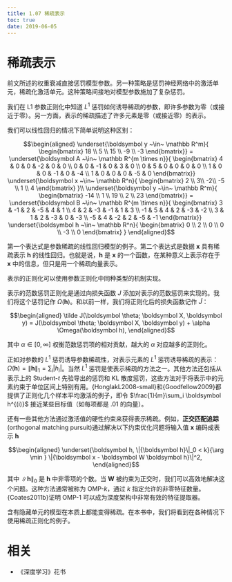 ```yaml
---
title: 1.07 稀疏表示
toc: true
date: 2019-06-05
---
```


# 稀疏表示

前文所述的权重衰减直接惩罚模型参数。另一种策略是惩罚神经网络中的激活单元，稀疏化激活单元。这种策略间接地对模型参数施加了复杂惩罚。

我们在 L1 参数正则化中知道 $L^1$ 惩罚如何诱导稀疏的参数，即许多参数为零（或接近于零）。另一方面，表示的稀疏描述了许多元素是零（或接近零）的表示。

我们可以线性回归的情况下简单说明这种区别：


$$\begin{aligned}
\underset{\boldsymbol y ~\in~ \mathbb R^m}{
 \begin{bmatrix}
  18 \\  5 \\ 15 \\ -9 \\ -3
 \end{bmatrix}} =
 \underset{\boldsymbol A ~\in~ \mathbb R^{m \times n}}{
 \begin{bmatrix}
  4 & 0 & 0 & -2 & 0 & 0 \\
  0 & 0 & -1 & 0 & 3 & 0 \\
  0 & 5 & 0 & 0 & 0 & 0 \\
  1 & 0 & 0 & -1 & 0 & -4 \\
  1 & 0 & 0 & 0 & -5 & 0
 \end{bmatrix}}
  \underset{\boldsymbol x ~\in~ \mathbb R^n}{
  \begin{bmatrix}
 2 \\ 3\\ -2\\ -5 \\ 1 \\ 4
 \end{bmatrix} }\\
 \underset{\boldsymbol y ~\in~ \mathbb R^m}{
 \begin{bmatrix}
  -14 \\  1 \\ 19 \\  2 \\ 23
 \end{bmatrix}} =
 \underset{\boldsymbol B ~\in~ \mathbb R^{m \times n}}{
 \begin{bmatrix}
  3 & -1 & 2 & -5 & 4 & 1 \\
  4 & 2 & -3 & -1 & 1 & 3 \\
  -1 & 5 & 4 & 2 & -3 & -2 \\
  3 & 1 & 2 & -3 & 0 & -3 \\
  -5 & 4 & -2 & 2 & -5 & -1
 \end{bmatrix}}
  \underset{\boldsymbol h ~\in~ \mathbb R^n}{
  \begin{bmatrix}
 0 \\ 2 \\ 0 \\ 0 \\ -3 \\ 0
 \end{bmatrix} }
\end{aligned}$$



第一个表达式是参数稀疏的线性回归模型的例子。第二个表达式是数据 $\boldsymbol x$ 具有稀疏表示 $\boldsymbol h$ 的线性回归。也就是说，$\boldsymbol h$ 是 $\boldsymbol x$ 的一个函数，在某种意义上表示存在于 $\boldsymbol x$ 中的信息，但只是用一个稀疏向量表示。

表示的正则化可以使用参数正则化中同种类型的机制实现。

表示的范数惩罚正则化是通过向损失函数 $J$ 添加对表示的范数惩罚来实现的。我们将这个惩罚记作 $\Omega(\boldsymbol h)$。和以前一样，我们将正则化后的损失函数记作 $\tilde J$：


$$\begin{aligned}
 \tilde J(\boldsymbol \theta; \boldsymbol X, \boldsymbol y) =  J(\boldsymbol \theta; \boldsymbol X, \boldsymbol y)  + \alpha \Omega(\boldsymbol h),
\end{aligned}$$


其中 $\alpha \in [0, \infty]$ 权衡范数惩罚项的相对贡献，越大的 $\alpha$ 对应越多的正则化。

正如对参数的 $L^1$ 惩罚诱导参数稀疏性，对表示元素的 $L^1$ 惩罚诱导稀疏的表示：$\Omega(\boldsymbol h) = \|{\boldsymbol h}\|_1 = \sum_i |h_i|$。当然 $L^1$ 惩罚是使表示稀疏的方法之一。其他方法还包括从表示上的 Student-$t$ 先验导出的惩罚和 KL 散度惩罚，这些方法对于将表示中的元素约束于单位区间上特别有用。{HonglakL2008-small}和{Goodfellow2009}都提供了正则化几个样本平均激活的例子，即令 $\frac{1}{m}\sum_i \boldsymbol h^{(i)}$ 接近某些目标值（如每项都是 $.01$ 的向量）。

还有一些其他方法通过激活值的硬性约束来获得表示稀疏。例如，**正交匹配追踪**(orthogonal matching pursuit)通过解决以下约束优化问题将输入值 $\boldsymbol x$ 编码成表示 $\boldsymbol h$


$$\begin{aligned}
 \underset{\boldsymbol h, \|{\boldsymbol h}\|_0 < k}{\arg \min } \|{\boldsymbol x - \boldsymbol W \boldsymbol h}\|^2,
\end{aligned}$$


其中 $\|{\boldsymbol h}\|_0$ 是 $\boldsymbol h$ 中非零项的个数。当 $\boldsymbol W$ 被约束为正交时，我们可以高效地解决这个问题。这种方法通常被称为 OMP-$k$，通过 $k$ 指定允许的非零特征数量。{Coates2011b}证明 OMP-$1$ 可以成为深度架构中非常有效的特征提取器。



含有隐藏单元的模型在本质上都能变得稀疏。在本书中，我们将看到在各种情况下使用稀疏正则化的例子。

# 相关

- 《深度学习》花书
